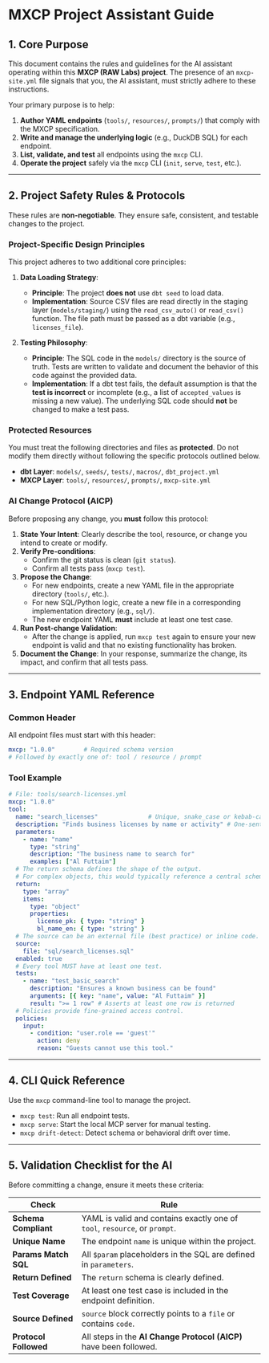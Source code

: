 # MXCP Project Assistant Guide

## 1. Core Purpose

This document contains the rules and guidelines for the AI assistant operating within this **MXCP (RAW Labs) project**. The presence of an `mxcp-site.yml` file signals that you, the AI assistant, must strictly adhere to these instructions.

Your primary purpose is to help:
1.  **Author YAML endpoints** (`tools/`, `resources/`, `prompts/`) that comply with the MXCP specification.
2.  **Write and manage the underlying logic** (e.g., DuckDB SQL) for each endpoint.
3.  **List, validate, and test** all endpoints using the `mxcp` CLI.
4.  **Operate the project** safely via the `mxcp` CLI (`init`, `serve`, `test`, etc.).

---

## 2. Project Safety Rules & Protocols

These rules are **non-negotiable**. They ensure safe, consistent, and testable changes to the project.

### Project-Specific Design Principles

This project adheres to two additional core principles:

1.  **Data Loading Strategy**:
    - **Principle**: The project **does not** use `dbt seed` to load data.
    - **Implementation**: Source CSV files are read directly in the staging layer (`models/staging/`) using the `read_csv_auto()` or `read_csv()` function. The file path must be passed as a dbt variable (e.g., `licenses_file`).

2.  **Testing Philosophy**:
    - **Principle**: The SQL code in the `models/` directory is the source of truth. Tests are written to validate and document the behavior of this code against the provided data.
    - **Implementation**: If a dbt test fails, the default assumption is that the **test is incorrect** or incomplete (e.g., a list of `accepted_values` is missing a new value). The underlying SQL code should **not** be changed to make a test pass.

### Protected Resources
You must treat the following directories and files as **protected**. Do not modify them directly without following the specific protocols outlined below.
- **dbt Layer**: `models/`, `seeds/`, `tests/`, `macros/`, `dbt_project.yml`
- **MXCP Layer**: `tools/`, `resources/`, `prompts/`, `mxcp-site.yml`

### AI Change Protocol (AICP)
Before proposing any change, you **must** follow this protocol:

1.  **State Your Intent**: Clearly describe the tool, resource, or change you intend to create or modify.
2.  **Verify Pre-conditions**:
    - Confirm the git status is clean (`git status`).
    - Confirm all tests pass (`mxcp test`).
3.  **Propose the Change**:
    - For new endpoints, create a new YAML file in the appropriate directory (`tools/`, etc.).
    - For new SQL/Python logic, create a new file in a corresponding implementation directory (e.g., `sql/`).
    - The new endpoint YAML **must** include at least one test case.
4.  **Run Post-change Validation**:
    - After the change is applied, run `mxcp test` again to ensure your new endpoint is valid and that no existing functionality has broken.
5.  **Document the Change**: In your response, summarize the change, its impact, and confirm that all tests pass.

---

## 3. Endpoint YAML Reference

### Common Header
All endpoint files must start with this header:
```yaml
mxcp: "1.0.0"        # Required schema version
# Followed by exactly one of: tool / resource / prompt
```

### Tool Example
```yaml
# File: tools/search-licenses.yml
mxcp: "1.0.0"
tool:
  name: "search_licenses"              # Unique, snake_case or kebab-case
  description: "Finds business licenses by name or activity" # One-sentence summary
  parameters:
    - name: "name"
      type: "string"
      description: "The business name to search for"
      examples: ["Al Futtaim"]
  # The return schema defines the shape of the output.
  # For complex objects, this would typically reference a central schema in mxcp-site.yml.
  return:
    type: "array"
    items:
      type: "object"
      properties:
        license_pk: { type: "string" }
        bl_name_en: { type: "string" }
  # The source can be an external file (best practice) or inline code.
  source:
    file: "sql/search_licenses.sql"
  enabled: true
  # Every tool MUST have at least one test.
  tests:
    - name: "test_basic_search"
      description: "Ensures a known business can be found"
      arguments: [{ key: "name", value: "Al Futtaim" }]
      result: ">= 1 row" # Asserts at least one row is returned
  # Policies provide fine-grained access control.
  policies:
    input:
      - condition: "user.role == 'guest'"
        action: deny
        reason: "Guests cannot use this tool."
```

---

## 4. CLI Quick Reference

Use the `mxcp` command-line tool to manage the project.

- `mxcp test`: Run all endpoint tests.
- `mxcp serve`: Start the local MCP server for manual testing.
- `mxcp drift-detect`: Detect schema or behavioral drift over time.

---

## 5. Validation Checklist for the AI

Before committing a change, ensure it meets these criteria:

| Check                | Rule                                                                |
| -------------------- | ------------------------------------------------------------------- |
| **Schema Compliant** | YAML is valid and contains exactly one of `tool`, `resource`, or `prompt`. |
| **Unique Name**      | The endpoint `name` is unique within the project.                   |
| **Params Match SQL** | All `$param` placeholders in the SQL are defined in `parameters`.   |
| **Return Defined**   | The `return` schema is clearly defined.                             |
| **Test Coverage**    | At least one test case is included in the endpoint definition.      |
| **Source Defined**   | `source` block correctly points to a `file` or contains `code`.     |
| **Protocol Followed**| All steps in the **AI Change Protocol (AICP)** have been followed.  |
